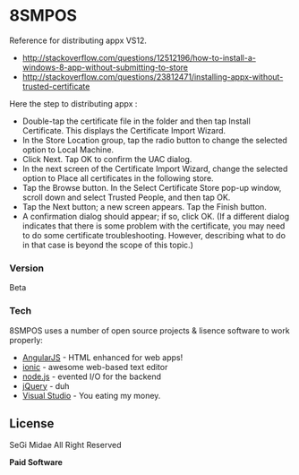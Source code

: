 # 8SMPOS

Reference for distributing appx VS12. 

  - http://stackoverflow.com/questions/12512196/how-to-install-a-windows-8-app-without-submitting-to-store
  - http://stackoverflow.com/questions/23812471/installing-appx-without-trusted-certificate

Here the step to distributing appx :

- Double-tap the certificate file in the folder and then tap Install Certificate. This displays the Certificate Import Wizard.
- In the Store Location group, tap the radio button to change the selected option to Local Machine.
- Click Next. Tap OK to confirm the UAC dialog.
- In the next screen of the Certificate Import Wizard, change the selected option to Place all certificates in the following store.
- Tap the Browse button. In the Select Certificate Store pop-up window, scroll down and select Trusted People, and then tap OK.
- Tap the Next button; a new screen appears. Tap the Finish button.
- A confirmation dialog should appear; if so, click OK. (If a different dialog indicates that there is some problem with the certificate, you may need to do some certificate troubleshooting. However, describing what to do in that case is beyond the scope of this topic.)

### Version
Beta

### Tech

8SMPOS uses a number of open source projects & lisence software to work properly:

* [AngularJS] - HTML enhanced for web apps!
* [ionic] - awesome web-based text editor
* [node.js] - evented I/O for the backend
* [jQuery] - duh
* [Visual Studio] - You eating my money.

License
----

SeGi Midae All Right Reserved


**Paid Software**

[ionic]:http://ionicframework.com/
[node.js]:http://nodejs.org
[jQuery]:http://jquery.com
[AngularJS]:http://angularjs.org
[Visual Studio]:http://www.visualstudio.com/
